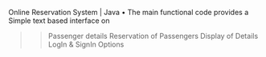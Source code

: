Online Reservation System | Java 
• The main functional code provides a Simple text based interface on 
  >> Passenger details 
  >> Reservation of Passengers 
  >> Display of Details 
  >> LogIn & SignIn Options 
